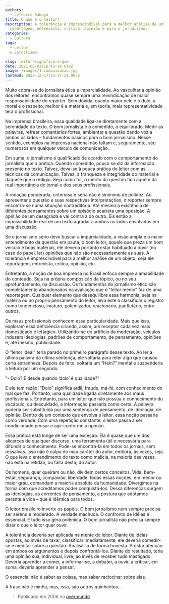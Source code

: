 ```yaml
---
authors:
  - Lefebvre Saboya
title: O que é o leitor?
description: A tolerância é imprescindível para a melhor análise de um objeto, seja ele
  reportagem, entrevista, critica, opinião e para o jornalismo.
categories:
  - Cultura
tags:
  - Leitor
  - Jornalismo

slug: leitor-significa-o-que
date: 2021-06-03T16:43:14.614Z
image: /images/1-comunicacao.jpg
lastmod: 2022-12-17T13:27:21.995Z
---
```


Muito cobra-se do jornalista ética e imparcialidade. Ao vasculhar a opinião dos leitores, encontramos quase sempre uma reivindicação de maior responsabilidade do repórter. Sem dúvida, quanto maior nele é o dolo, a moral e o respeito, melhor é a matéria e, em teoria, mais representatividade terá o profissional.

Na imprensa brasileira, essa qualidade liga-se diretamente com a serenidade do texto. O bom jornalista é o comedido, o equilibrado. Medir as palavras, refrear comentários fortes, ambientar a questão dando voz a ambos os lados – fundamentos básicos para o bom jornalismo. Nesse sentido, exemplos na imprensa nacional não faltam e, seguramente, são numerosos em qualquer veículo de comunicação.

Em suma, o jornalismo é qualificado de acordo com o comportamento do jornalista que o pratica. Quando comedido, pouco se diz da informação presente no texto. Talvez, deva-se à pouca prática do leitor com as técnicas da comunicação. Talvez, à franqueza e integridade do material e daquele que o redigiu. Seja como for, o mérito da questão fica aquém da real importância do jornal e dos seus profissionais.

A redação ponderada, criteriosa e séria não é sinônimo de polidez. Ao apresentar a questão e suas respectivas interpretações, o repórter sempre encontra-se numa situação contraditória. Até mesmo a existência de diferentes pensamentos sobre um episódio acarreta uma oposição. A opinião de um desagrada e vai contra a do outro. Eis então a impossibilidade real de um texto agradar a ambos os lados envolvidos em uma discussão.

Se o jornalismo sério deve buscar a imparcialidade, a visão ampla e o maior entendimento da questão em pauta, o bom leitor, aquele que preza um bom veículo e boas matérias, ele deveria portanto estar habituado a ouvir (no caso do papel, ler) opiniões que não são necessariamente as suas. A tolerância é imprescindível para a melhor análise de um objeto, seja ele reportagem, entrevista, critica, opinião, etc.

Entretanto, a noção de boa imprensa no Brasil enfoca sempre a amabilidade do conteúdo. Seja na própria composição da tópico, ou no seu aprofundamento, na discussão. Os fundamentos do jornalismo ético são completamente abandonados na avaliação que o “leitor médio” faz de uma reportagem. Qualquer elemento que desequilibre essa harmonia, seja na matéria ou no próprio pensamento do leitor, leva este a classificar o registro como tendencioso, imaturo, polemizador, reacionário, panfletário, entre outros.

Os maus profissionais conhecem essa particularidade. Mais que isso, exploram essa deficiência criando, assim, um receptor cada vez mais domesticado e letárgico. Utilizando-se do artifício da moderação, veículos induzem ideologias, padrões de comportamento, de pensamento, opiniões e, até mesmo, publicidade.

O “leitor ideal” teria parado no primeiro parágrafo desse texto. Ao ler a última palavra da última sentença, ele voltaria para reler algo que causou certa estranheza. Depois de feito, soltaria um “Hein?” mental e suspenderia a leitura por um segundo.

“- Dolo? E desde quando ‘dolo’ é qualidade?”

E ele tem razão! “Dolo” significa ardil, fraude, má-fé, com conhecimento do mal que faz. Portanto, uma qualidade ligada diretamente aos maus profissionais. Entretanto, para um leitor que não possua o conhecimento do vocábulo, ou descuidado, a informação passaria como certa. A palavra poderia ser substituída por uma sentença de pensamento, de ideologia, de opinião. Dentro de um contexto que envolva o leitor, essa noção passaria como verdade. Com uma repetição constante, o leitor passa a ser condicionado pensar e agir conforme a opinião.

Essa prática está longe de ser uma exceção. Ela é quase que um dos alicerces de qualquer discurso, uma ferramenta útil e necessária para difundir o conhecimento. Pode-se encontrá-la em todos os jornais, sem ressalvas. Isso não é culpa do mau caráter do autor, embora, às vezes, seja. O que leva o entendimento do texto como malícia, na maioria das vezes, não está na retidão, ou falta desta, do autor.

Os homens, quer queiram ou não, dividem certos conceitos. Vida, bem-estar, segurança, compaixão, liberdade: todas essas noções, em menor ou maior grau, comandam a maioria absoluta da humanidade. Divergimos na forma com que acreditamos poder conquistá-los. Dessa diferenças surgem as ideologias, as correntes de pensamento, a postura que adotamos perante a vida – que é idêntica para todos.

O leitor brasileiro inverte os papéis. O bom jornalismo nem sempre precisa ser sereno e moderado. A verdade machuca. O confronto de idéias é essencial. E tudo isso gera polêmica. O bom jornalista não precisa sempre dizer o que o leitor quer ouvir.

A tolerância deveria ser aplicada na mente do leitor. Diante de idéias opostas, ao invés de taxar, classificar imediatamente, ele deveria comedir-se e meditar sobre a questão. Analisá-la de forma honesta. Prestar atenção em ambos os argumentos e depois confrontá-los. Diante do resultado, teria uma opinião sua, individual, livre; ao invés de receber tudo mastigado. Deveria aprender a comer, a informar-se, a debater, a ouvir, a criticar, em suma, deveria aprender a pensar.

O essencial não é saber as coisas, mas saber raciocinar sobre elas.

A frase não é minha, mas, isso, são outros quinhentos...

>Publicado em 2006 no [overmundo](http://www.overmundo.com.br/overblog/o-que-e-o-leitor)
